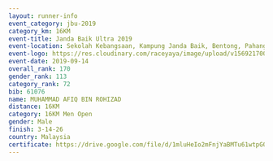 ```yaml
---
layout: runner-info 
event_category: jbu-2019 
category_km: 16KM 
event-title: Janda Baik Ultra 2019  
event-location: Sekolah Kebangsaan, Kampung Janda Baik, Bentong, Pahang, Malaysia 
event-logo: https://res.cloudinary.com/raceyaya/image/upload/v1569217009/logo/janda-baik_vch1pc.jpg 
event-date: 2019-09-14 
overall_rank: 170
gender_rank: 113
category_rank: 72
bib: 61076
name: MUHAMMAD AFIQ BIN ROHIZAD
distance: 16KM
category: 16KM Men Open
gender: Male
finish: 3-14-26
country: Malaysia
certificate: https://drive.google.com/file/d/1mluHeIo2mFnjYaBMTu61wtpG0jbxBEdp/view?usp=sharing
---
```

